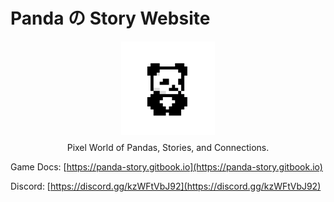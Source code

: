 # Panda の Story Website

<div style="width: 100%; text-align: center;"><img style="max-width: 150px; margin: 0 auto 8px auto;" src="https://raw.githubusercontent.com/Panda-Story/website/refs/heads/main/public/panda-story-full-logo.png" alt="PandaのStory Full Logo" />
<div>Pixel World of Pandas, Stories, and Connections.</div>
</div>

Game Docs: [https://panda-story.gitbook.io](https://panda-story.gitbook.io)

Discord: [https://discord.gg/kzWFtVbJ92](https://discord.gg/kzWFtVbJ92)
